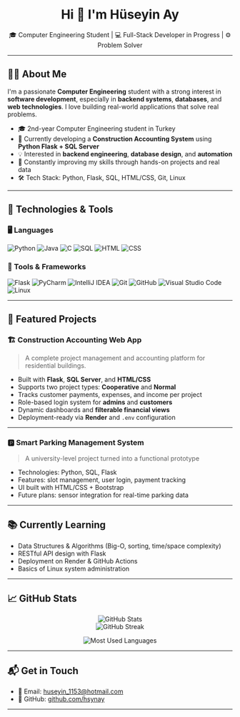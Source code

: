 <h1 align="center">Hi 👋 I'm Hüseyin Ay</h1>

<p align="center">
  🎓 Computer Engineering Student | 💻 Full-Stack Developer in Progress | ⚙️ Problem Solver
</p>

---

## 🧑‍💻 About Me

I'm a passionate **Computer Engineering** student with a strong interest in **software development**, especially in **backend systems**, **databases**, and **web technologies**. I love building real-world applications that solve real problems.

- 🎓 2nd-year Computer Engineering student in Turkey
- 🧱 Currently developing a **Construction Accounting System** using **Python Flask + SQL Server**
- 💡 Interested in **backend engineering**, **database design**, and **automation**
- 🧠 Constantly improving my skills through hands-on projects and real data
- 🛠️ Tech Stack: Python, Flask, SQL, HTML/CSS, Git, Linux

---

## 🔧 Technologies & Tools

### 🖥️ Languages
![Python](https://img.shields.io/badge/-Python-3776AB?logo=python&logoColor=white)
![Java](https://img.shields.io/badge/-Java-007396?logo=java&logoColor=white)
![C](https://img.shields.io/badge/-C-00599C?logo=c&logoColor=white)
![SQL](https://img.shields.io/badge/-SQL-003B57?logo=mysql&logoColor=white)
![HTML](https://img.shields.io/badge/-HTML-E34F26?logo=html5&logoColor=white)
![CSS](https://img.shields.io/badge/-CSS-1572B6?logo=css3&logoColor=white)

### 🧰 Tools & Frameworks
![Flask](https://img.shields.io/badge/-Flask-000000?logo=flask&logoColor=white)
![PyCharm](https://img.shields.io/badge/-PyCharm-000000?logo=pycharm&logoColor=white)
![IntelliJ IDEA](https://img.shields.io/badge/-IntelliJ%20IDEA-000000?logo=intellij-idea&logoColor=white)
![Git](https://img.shields.io/badge/-Git-F05032?logo=git&logoColor=white)
![GitHub](https://img.shields.io/badge/-GitHub-181717?logo=github&logoColor=white)
![Visual Studio Code](https://img.shields.io/badge/-VSCode-007ACC?logo=visual-studio-code&logoColor=white)
![Linux](https://img.shields.io/badge/-Linux-FCC624?logo=linux&logoColor=black)

---

## 📂 Featured Projects

### 🏗️ Construction Accounting Web App
> A complete project management and accounting platform for residential buildings.

- Built with **Flask**, **SQL Server**, and **HTML/CSS**
- Supports two project types: **Cooperative** and **Normal**
- Tracks customer payments, expenses, and income per project
- Role-based login system for **admins** and **customers**
- Dynamic dashboards and **filterable financial views**
- Deployment-ready via **Render** and `.env` configuration

---

### 🅿️ Smart Parking Management System
> A university-level project turned into a functional prototype

- Technologies: Python, SQL, Flask
- Features: slot management, user login, payment tracking
- UI built with HTML/CSS + Bootstrap
- Future plans: sensor integration for real-time parking data

---

## 📚 Currently Learning

- Data Structures & Algorithms (Big-O, sorting, time/space complexity)
- RESTful API design with Flask
- Deployment on Render & GitHub Actions
- Basics of Linux system administration

---

## 📈 GitHub Stats

<p align="center">
  <img src="https://github-readme-stats.vercel.app/api?username=hsynay&show_icons=true&theme=github_dark" alt="GitHub Stats" />
  <br />
  <img src="https://github-readme-streak-stats.herokuapp.com/?user=hsynay&theme=github-dark&hide_border=true" alt="GitHub Streak" />
</p>
<p align="center">
  <img src="https://github-readme-stats.vercel.app/api/top-langs/?username=hsynay&layout=compact&theme=tokyonight" alt="Most Used Languages" />
</p>

---

## 📬 Get in Touch

- 📧 Email: huseyin_1153@hotmail.com
- 🐙 GitHub: [github.com/hsynay](https://github.com/hsynay)
---
